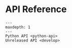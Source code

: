 # API Reference

```{toctree}
---
maxdepth: 1
---
Python API <python-api>
Unreleased API <develop>
```
